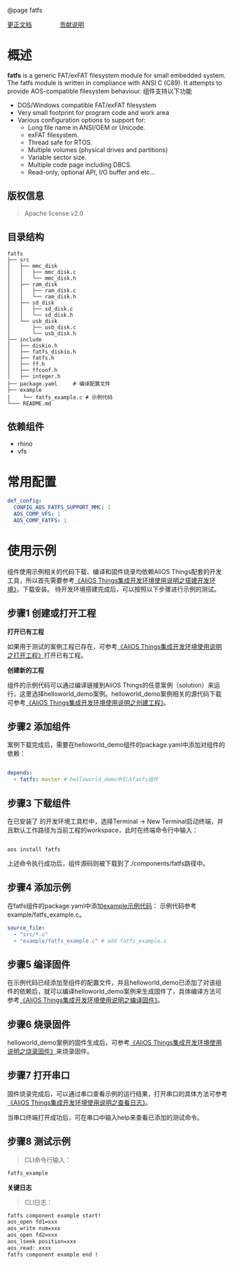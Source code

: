 @page fatfs

[更正文档](https://gitee.com/alios-things/fatfs/edit/master/README.md) &emsp;&emsp;&emsp;&emsp; [贡献说明](https://help.aliyun.com/document_detail/302301.html)

# 概述
**fatfs** is a generic FAT/exFAT filesystem module for small embedded system. The fatfs module is written in compliance with ANSI C (C89). It attempts to provide AOS-compatible filesystem behaviour.
组件支持以下功能
- DOS/Windows compatible FAT/exFAT filesystem
- Very small footprint for program code and work area
- Various configuration options to support for:
    - Long file name in ANSI/OEM or Unicode.
    - exFAT filesystem.
    - Thread safe for RTOS.
    - Multiple volumes (physical drives and partitions)
    - Variable sector size.
    - Multiple code page including DBCS.
    - Read-only, optional API, I/O buffer and etc...

## 版权信息
> Apache license v2.0

## 目录结构
```tree
fatfs
├── src
│   ├── mmc_disk
│   │   ├── mmc_disk.c
│   │   └── mmc_disk.h
│   ├── ram_disk
│   │   ├── ram_disk.c
│   │   └── ram_disk.h
│   ├── sd_disk
│   │   ├── sd_disk.c
│   │   └── sd_disk.h
│   └── usb_disk
│       ├── usb_disk.c
│       └── usb_disk.h
├── include
│   ├── diskio.h
│   ├── fatfs_diskio.h
│   ├── fatfs.h
│   ├── ff.h
│   ├── ffconf.h
│   ├── integer.h
├── package.yaml     # 编译配置文件
├── example
│    └── fatfs_example.c # 示例代码
└─── README.md
```

## 依赖组件
* rhino
* vfs

# 常用配置

```yaml
def_config:
  CONFIG_AOS_FATFS_SUPPORT_MMC: 1
  AOS_COMP_VFS: 1
  AOS_COMP_FATFS: 1
```

# 使用示例

组件使用示例相关的代码下载、编译和固件烧录均依赖AliOS Things配套的开发工具，所以首先需要参考[《AliOS Things集成开发环境使用说明之搭建开发环境》](https://help.aliyun.com/document_detail/302378.html)，下载安装。
待开发环境搭建完成后，可以按照以下步骤进行示例的测试。

## 步骤1 创建或打开工程

**打开已有工程**

如果用于测试的案例工程已存在，可参考[《AliOS Things集成开发环境使用说明之打开工程》](https://help.aliyun.com/document_detail/302381.html)打开已有工程。

**创建新的工程**

组件的示例代码可以通过编译链接到AliOS Things的任意案例（solution）来运行，这里选择helloworld_demo案例。helloworld_demo案例相关的源代码下载可参考[《AliOS Things集成开发环境使用说明之创建工程》](https://help.aliyun.com/document_detail/302379.html)。

## 步骤2 添加组件

案例下载完成后，需要在helloworld_demo组件的package.yaml中添加对组件的依赖：

```yaml

depends:
  - fatfs: master # helloworld_demo中引入fatfs组件

```

## 步骤3 下载组件

在已安装了  的开发环境工具栏中，选择Terminal -> New Terminal启动终端，并且默认工作路径为当前工程的workspace，此时在终端命令行中输入：

```shell

aos install fatfs

```

上述命令执行成功后，组件源码则被下载到了./components/fatfs路径中。

## 步骤4 添加示例

在fatfs组件的package.yaml中添加[example示例代码](https://gitee.com/alios-things/a2sa/tree/master/example)：
示例代码参考example/fatfs_example.c。

```yaml
source_file:
  - "src/*.c"
  - "example/fatfs_example.c" # add fatfs_example.c
```

## 步骤5 编译固件

在示例代码已经添加至组件的配置文件，并且helloworld_demo已添加了对该组件的依赖后，就可以编译helloworld_demo案例来生成固件了，具体编译方法可参考[《AliOS Things集成开发环境使用说明之编译固件》](https://help.aliyun.com/document_detail/302384.html)。

## 步骤6 烧录固件

helloworld_demo案例的固件生成后，可参考[《AliOS Things集成开发环境使用说明之烧录固件》](https://help.aliyun.com/document_detail/302383.html)来烧录固件。

## 步骤7 打开串口

固件烧录完成后，可以通过串口查看示例的运行结果，打开串口的具体方法可参考[《AliOS Things集成开发环境使用说明之查看日志》](https://help.aliyun.com/document_detail/302382.html)。

当串口终端打开成功后，可在串口中输入help来查看已添加的测试命令。

## 步骤8 测试示例

> CLI命令行输入：
```sh
fatfs_example
```

**关键日志**
> CLI日志：
```sh
fatfs component example start!
aos_open fd1=xxx
aos_write num=xxx
aos_open fd2=xxx
aos_lseek position=xxx
aos_read: xxxx
fatfs component example end !
```

